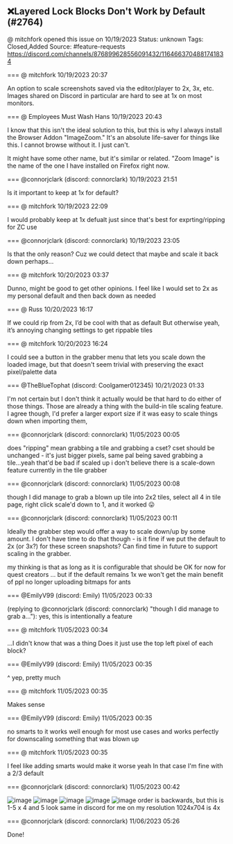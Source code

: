 ## ❌Layered Lock Blocks Don't Work by Default (#2764)
@ mitchfork opened this issue on 10/19/2023
Status: unknown
Tags: Closed,Added
Source: #feature-requests https://discord.com/channels/876899628556091432/1164663704881741834


=== @ mitchfork 10/19/2023 20:37

An option to scale screenshots saved via the editor/player to 2x, 3x, etc. Images shared on Discord in particular are hard to see at 1x on most monitors.

=== @ Employees Must Wash Hans 10/19/2023 20:43

I know that this isn't the ideal solution to this, but this is why I always install the Browser Addon "ImageZoom."  It's an absolute life-saver for things like this.  I cannot browse without it.  I just can't.

It might have some other name, but it's similar or related.  "Zoom Image" is the name of the one I have installed on Firefox right now.

=== @connorjclark (discord: connorclark) 10/19/2023 21:51

Is it important to keep at 1x for default?

=== @ mitchfork 10/19/2023 22:09

I would probably keep at 1x defualt just since that's best for exprting/ripping for ZC use

=== @connorjclark (discord: connorclark) 10/19/2023 23:05

Is that the only reason? Cuz we could detect that maybe and scale it back down perhaps...

=== @ mitchfork 10/20/2023 03:37

Dunno, might be good to get other opinions. I feel like I would set to 2x as my personal default and then back down as needed

=== @ Russ 10/20/2023 16:17

If we could rip from 2x, I’d be cool with that as default
But otherwise yeah, it’s annoying changing settings to get rippable tiles

=== @ mitchfork 10/20/2023 16:24

I could see a button in the grabber menu that lets you scale down the loaded image, but that doesn't seem trivial with preserving the exact pixel/palette data

=== @TheBlueTophat (discord: Coolgamer012345) 10/21/2023 01:33

I'm not certain but I don't think it actually would be that hard to do either of those things. Those are already a thing with the build-in tile scaling feature.
I agree though, I'd prefer a larger export size if it was easy to scale things down when importing them,

=== @connorjclark (discord: connorclark) 11/05/2023 00:05

does "ripping" mean grabbing a tile and grabbing a cset?
cset should be unchanged - it's just bigger pixels, same pal being saved
grabbing a tile...yeah that'd be bad if scaled up
i don't believe there is a scale-down feature currently in the tile grabber

=== @connorjclark (discord: connorclark) 11/05/2023 00:08

though I did manage to grab a blown up tile into 2x2 tiles, select all 4 in tile page, right click scale'd down to 1, and it worked 😛

=== @connorjclark (discord: connorclark) 11/05/2023 00:11

Ideally the grabber step would offer a way to scale down/up by some amount. I don't have time to do that though - is it fine if we put the default to 2x (or 3x?) for these screen snapshots? Can find time in future to support scaling in the grabber.

my thinking is that as long as it is configurable that should be OK for now for quest creators ... but if the default remains 1x  we won't get the main benefit of ppl no longer uploading bitmaps for ants

=== @EmilyV99 (discord: Emily) 11/05/2023 00:33

(replying to @connorjclark (discord: connorclark) "though I did manage to grab a…"): yes, this is intentionally a feature

=== @ mitchfork 11/05/2023 00:34

...I didn't know that was a thing
Does it just use the top left pixel of each block?

=== @EmilyV99 (discord: Emily) 11/05/2023 00:35

^ yep, pretty much

=== @ mitchfork 11/05/2023 00:35

Makes sense

=== @EmilyV99 (discord: Emily) 11/05/2023 00:35

no smarts to it
works well enough for most use cases
and works perfectly for downscaling something that was blown up

=== @ mitchfork 11/05/2023 00:35

I feel like adding smarts would make it worse yeah
In that case I'm fine with a 2/3 default

=== @connorjclark (discord: connorclark) 11/05/2023 00:42


![image](https://cdn.discordapp.com/attachments/1164663704881741834/1170523425396248637/zquest_screen00006.png?ex=65ed01e3&is=65da8ce3&hm=0961d44bc34e2bc64c048ae5a36830e51db88beb3199070a265fa1619bb88467&)
![image](https://cdn.discordapp.com/attachments/1164663704881741834/1170523425861804082/zquest_screen00005.png?ex=65ed01e3&is=65da8ce3&hm=4c6828b5ce74d7c8ca56b16723600aed838fde610df9a72e8854cde8165bdaae&)
![image](https://cdn.discordapp.com/attachments/1164663704881741834/1170523426193149962/zquest_screen00003.png?ex=65ed01e4&is=65da8ce4&hm=f63d5e9657f63ef705d9c3b7eb3b5dfb08b82128ce3019b4074f77ed255e0588&)
![image](https://cdn.discordapp.com/attachments/1164663704881741834/1170523426545475614/zquest_screen00002.png?ex=65ed01e4&is=65da8ce4&hm=a8e9697e789743b157f6ae8394c761eb28e0616041bd119fda11f2a9e97b1092&)
![image](https://cdn.discordapp.com/attachments/1164663704881741834/1170523427032010852/zquest_screen00001.png?ex=65ed01e4&is=65da8ce4&hm=c78baa682eaa2285596f72ed545274599f040a19933868ac6fd92ef0f993feca&)
order is backwards, but this is 1-5 x
4 and 5 look same in discord for me on my resolution
1024x704 is 4x

=== @connorjclark (discord: connorclark) 11/06/2023 05:26

Done!
